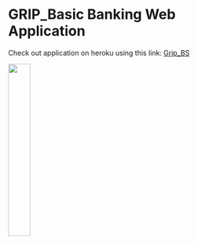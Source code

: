 # GRIP_Basic Banking Web Application

Check out application on heroku using this link: <a href="https://grip-bs.herokuapp.com/">Grip_BS</a><br>

<img src="https://infiento.com/assets/images/loan.gif" width="30%" height="30%">
